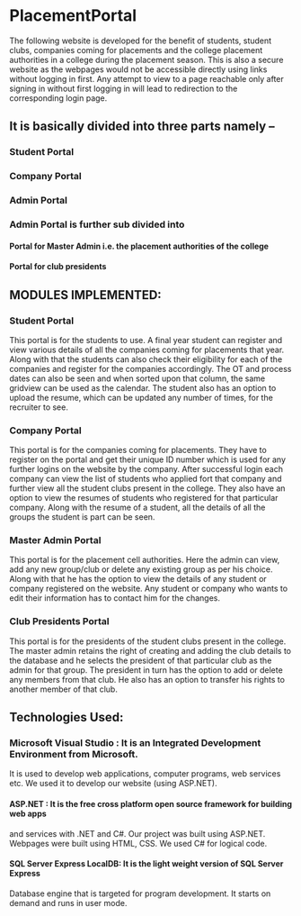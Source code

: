 # PlacementPortal

The following website is developed for the benefit of students, student clubs, companies
coming for placements and the college placement authorities in a college during the placement
season. This is also a secure website as the webpages would not be accessible directly using
links without logging in first. Any attempt to view to a page reachable only after signing in
without first logging in will lead to redirection to the corresponding login page.

## It is basically divided into three parts namely –

### Student Portal

### Company Portal

### Admin Portal

### Admin Portal is further sub divided into
#### Portal for Master Admin i.e. the placement authorities of the college
#### Portal for club presidents


## MODULES IMPLEMENTED:
### Student Portal

This portal is for the students to use. A final year student can register and view various details
of all the companies coming for placements that year. Along with that the students can also
check their eligibility for each of the companies and register for the companies accordingly.
The OT and process dates can also be seen and when sorted upon that column, the same
gridview can be used as the calendar.
The student also has an option to upload the resume, which can be updated any number of
times, for the recruiter to see.

### Company Portal

This portal is for the companies coming for placements. They have to register on the portal and
get their unique ID number which is used for any further logins on the website by the company.
After successful login each company can view the list of students who applied fort that
company and further view all the student clubs present in the college. They also have an option
to view the resumes of students who registered for that particular company. Along with the
resume of a student, all the details of all the groups the student is part can be seen.

### Master Admin Portal

This portal is for the placement cell authorities. Here the admin can view, add any new
group/club or delete any existing group as per his choice. Along with that he has the option to
view the details of any student or company registered on the website. Any student or company
who wants to edit their information has to contact him for the changes.

### Club Presidents Portal
This portal is for the presidents of the student clubs present in the college. The master admin
retains the right of creating and adding the club details to the database and he selects the
president of that particular club as the admin for that group. The president in turn has the
option to add or delete any members from that club. He also has an option to transfer his rights
to another member of that club.


## Technologies Used:

### Microsoft Visual Studio : It is an Integrated Development Environment from Microsoft.
It is used to develop web applications, computer programs, web services etc. We used
it to develop our website (using ASP.NET).

#### ASP.NET : It is the free cross platform open source framework for building web apps
and services with .NET and C#. Our project was built using ASP.NET. Webpages were
built using HTML, CSS. We used C# for logical code.

#### SQL Server Express LocalDB: It is the light weight version of SQL Server Express
Database engine that is targeted for program development. It starts on demand and
runs in user mode. 
